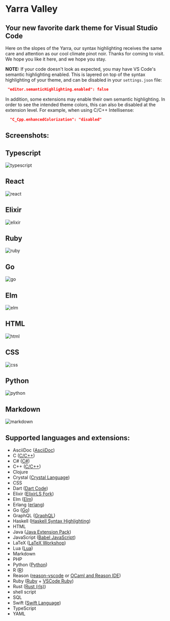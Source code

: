 # Yarra Valley
## Your new favorite dark theme for Visual Studio Code

Here on the slopes of the Yarra, our syntax highlighting receives the same care and attention as our cool climate pinot noir. Thanks for coming to visit. We hope you like it here, and we hope you stay.

**NOTE:** If your code doesn't look as expected, you may have VS Code's semantic highlighting enabled. This is layered on top of the syntax highlighting of your theme, and can be disabled in your `settings.json` file:

```json
 "editor.semanticHighlighting.enabled": false
```

In addition, some extensions may enable their own semantic highlighting. In order to see the intended theme colors, this can also be disabled at the extension level. For example, when using C/C++ Intellisense:

```json
  "C_Cpp.enhancedColorization": "disabled"
```

## Screenshots:

## Typescript
![typescript](./images/typescript.png)

## React
![react](./images/react.png)

## Elixir
![elixir](./images/elixir.png)

## Ruby
![ruby](./images/ruby.png)

## Go
![go](./images/go.png)

## Elm
![elm](./images/elm.png)

## HTML
![html](./images/html.png)

## CSS
![css](./images/css.png)

## Python
![python](./images/python.png)

## Markdown
![markdown](./images/markdown.png)

## Supported languages and extensions:

- AsciiDoc ([AsciiDoc][])
- C ([C/C++][])
- C# ([C#][])
- C++ ([C/C++][])
- Clojure
- Crystal ([Crystal Language][])
- CSS
- Dart ([Dart Code][])
- Elixir ([ElixirLS Fork][])
- Elm ([Elm][])
- Erlang ([erlang][])
- Go ([Go][])
- GraphQL ([GraphQL][])
- Haskell ([Haskell Syntax Highlighting][])
- HTML
- Java ([Java Extension Pack][])
- JavaScript ([Babel JavaScript][])
- LaTeX ([LaTeX Workshop][])
- Lua ([Lua][])
- Markdown
- PHP
- Python ([Python][])
- R ([R][])
- Reason ([reason-vscode][] or [OCaml and Reason IDE][])
- Ruby ([Ruby][] + [VSCode Ruby][])
- Rust ([Rust (rls)][])
- shell script
- SQL
- Swift ([Swift Language][])
- TypeScript
- YAML

<!--
## Planned languages:

- F#
- Gleam
- Idris
- Julia
- Kotlin
- Objective-C
- OCaml
- Perl
- Pony
- reStructuredText
- Scala
- Scheme
- TLA+
-->

[AsciiDoc]: https://marketplace.visualstudio.com/items?itemName=joaompinto.asciidoctor-vscode
[Babel JavaScript]: https://marketplace.visualstudio.com/items?itemName=mgmcdermott.vscode-language-babel
[C/C++]: https://marketplace.visualstudio.com/items?itemName=ms-vscode.cpptools
[C/C++]: https://marketplace.visualstudio.com/items?itemName=ms-vscode.cpptools
[C#]: https://marketplace.visualstudio.com/items?itemName=ms-dotnettools.csharp
[Crystal Language]: https://marketplace.visualstudio.com/items?itemName=faustinoaq.crystal-lang
[Dart Code]: https://marketplace.visualstudio.com/items?itemName=Dart-Code.dart-code
[ElixirLS Fork]: https://marketplace.visualstudio.com/items?itemName=elixir-lsp.elixir-ls
[Elm]: https://marketplace.visualstudio.com/items?itemName=Elmtooling.elm-ls-vscode
[erlang]: https://marketplace.visualstudio.com/items?itemName=pgourlain.erlang
[Go]: https://marketplace.visualstudio.com/items?itemName=ms-vscode.Go
[GraphQL]: https://marketplace.visualstudio.com/items?itemName=Prisma.vscode-graphql
[Haskell Syntax Highlighting]: https://marketplace.visualstudio.com/items?itemName=justusadam.language-haskell
[Java Extension Pack]: https://marketplace.visualstudio.com/items?itemName=vscjava.vscode-java-pack
[LaTeX Workshop]: https://marketplace.visualstudio.com/items?itemName=James-Yu.latex-workshop
[Lua]: https://marketplace.visualstudio.com/items?itemName=sumneko.lua
[OCaml and Reason IDE]: https://marketplace.visualstudio.com/items?itemName=freebroccolo.reasonml
[Python]: https://marketplace.visualstudio.com/items?itemName=ms-python.python
[R]: https://marketplace.visualstudio.com/items?itemName=Ikuyadeu.r
[reason-vscode]: https://marketplace.visualstudio.com/items?itemName=jaredly.reason-vscode
[Ruby]: https://marketplace.visualstudio.com/items?itemName=rebornix.Ruby
[Rust (rls)]: https://marketplace.visualstudio.com/items?itemName=rust-lang.rust
[Swift Language]: https://marketplace.visualstudio.com/items?itemName=Kasik96.swift
[VSCode Ruby]: https://marketplace.visualstudio.com/items?itemName=wingrunr21.vscode-ruby
